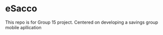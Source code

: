 # eSacco
This repo is for Group 15 project.
Centered on developing a savings group mobile apllication
